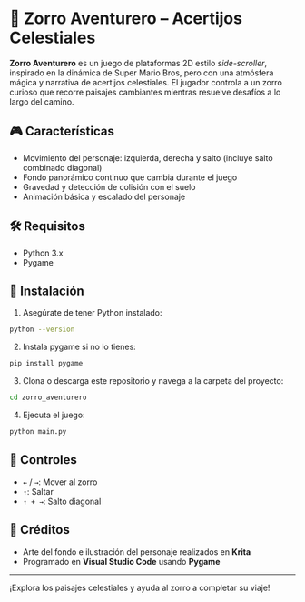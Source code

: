 # 🦊 Zorro Aventurero – Acertijos Celestiales

**Zorro Aventurero** es un juego de plataformas 2D estilo *side-scroller*, inspirado en la dinámica de Super Mario Bros, pero con una atmósfera mágica y narrativa de acertijos celestiales. El jugador controla a un zorro curioso que recorre paisajes cambiantes mientras resuelve desafíos a lo largo del camino.

## 🎮 Características

- Movimiento del personaje: izquierda, derecha y salto (incluye salto combinado diagonal)
- Fondo panorámico continuo que cambia durante el juego
- Gravedad y detección de colisión con el suelo
- Animación básica y escalado del personaje

## 🛠 Requisitos

- Python 3.x
- Pygame

## 🚀 Instalación

1. Asegúrate de tener Python instalado:
```bash
python --version
```

2. Instala pygame si no lo tienes:
```bash
pip install pygame
```

3. Clona o descarga este repositorio y navega a la carpeta del proyecto:
```bash
cd zorro_aventurero
```

4. Ejecuta el juego:
```bash
python main.py
```

## 🧩 Controles

- `←` / `→`: Mover al zorro
- `↑`: Saltar
- `↑ + →`: Salto diagonal


## 🌄 Créditos

- Arte del fondo e ilustración del personaje realizados en **Krita**
- Programado en **Visual Studio Code** usando **Pygame**

---

¡Explora los paisajes celestiales y ayuda al zorro a completar su viaje!
